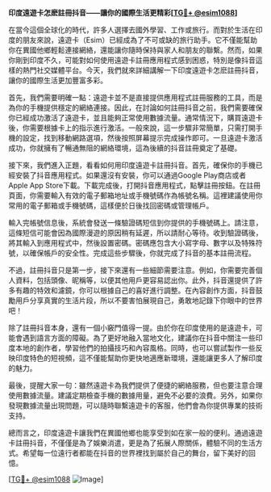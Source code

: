 **印度遠遊卡怎麽註冊抖音——讓你的國際生活更精彩[[TG💪+ @esim1088](https://t.me/s/esim1088)]**

在當今這個全球化的時代，許多人選擇去國外學習、工作或旅行。而對於生活在印度的朋友來說，遠遊卡（Esim）已經成為了不可或缺的旅行助手。它不僅能幫助你在異國他鄉輕鬆連接網絡，還能讓你隨時保持與家人和朋友的聯繫。然而，如果你剛到印度不久，可能對如何使用遠遊卡註冊應用程式感到困惑，特別是像抖音這樣的熱門社交媒體平台。今天，我們就來詳細講解一下印度遠遊卡怎麽註冊抖音，讓你的國際生活更加豐富多彩。

首先，我們需要明確一點：遠遊卡並不是直接提供應用程式註冊服務的工具，而是為你的手機提供穩定的網絡連接。因此，在討論如何註冊抖音之前，我們需要確保你已經成功激活了遠遊卡，並且能夠正常使用數據流量。通常情況下，購買遠遊卡後，你需要根據卡上的指示進行激活。一般來說，這一步驟非常簡單，只需打開手機的設定，找到移動網路選項，然後按照屏幕提示完成操作即可。一旦遠遊卡激活成功，你就擁有了暢通無阻的網絡環境，這為後續的抖音註冊奠定了基礎。

接下來，我們進入正題，看看如何用印度遠遊卡註冊抖音。首先，確保你的手機已經安裝了抖音應用程式。如果還沒有安裝，你可以通過Google Play商店或者Apple App Store下載。下載完成後，打開抖音應用程式，點擊註冊按鈕。在註冊頁面，你需要輸入有效的電子郵箱地址或手機號碼作為帳號名稱。這裡建議使用你常用的電子郵箱或手機號碼，這樣便於日後找回密碼或管理帳戶。

輸入完帳號信息後，系統會發送一條驗證碼短信到你提供的手機號碼上。請注意，這條短信可能會因為國際漫遊的原因稍有延遲，所以請耐心等待。收到驗證碼後，將其輸入到應用程式中，然後設置密碼。密碼應包含大小寫字母、數字以及特殊符號，以確保帳戶的安全性。完成這些步驟後，你就完成了抖音的基本註冊流程。

不過，註冊抖音只是第一步，接下來還有一些細節需要注意。例如，你需要完善個人資料，包括頭像、昵稱等，以便其他用戶更容易認出你。此外，抖音還提供了許多有趣的特效和濾鏡，你可以根據自己的喜好進行調整。在內容創作方面，抖音鼓勵用戶分享真實的生活片段，所以不要害怕展現自己，勇敢地記錄下你眼中的世界吧！

除了註冊抖音本身，還有一個小竅門值得一提。由於你在印度使用的是遠遊卡，可能會遇到語言方面的障礙。為了更好地融入當地文化，建議你在抖音中關注一些印度本地的創作者，學習他們的拍攝技巧和內容風格。同時，也可以嘗試製作一些反映印度特色的短視頻，這不僅能幫助你更快地適應新環境，還能讓更多人了解印度的魅力。

最後，提醒大家一句：雖然遠遊卡為我們提供了便捷的網絡服務，但也要注意合理使用數據流量。建議定期檢查手機的數據用量，避免不必要的浪費。另外，如果你發現數據流量出現問題，可以隨時聯繫遠遊卡的客服，他們會為你提供專業的技術支持。

總而言之，印度遠遊卡讓我們在異國他鄉也能享受到如在家一般的便利。通過遠遊卡註冊抖音，不僅僅是為了娛樂消遣，更是為了拓展人際關係，體驗不同的生活方式。希望每一位遠行者都能在抖音的世界裡找到屬於自己的舞台，留下美好的回憶。

[[TG💪+ @esim1088](https://t.me/s/esim1088) ![Image](https://i.postimg.cc/4NQfJmqS/Snipaste-2025-05-13-00-14-12.png)]